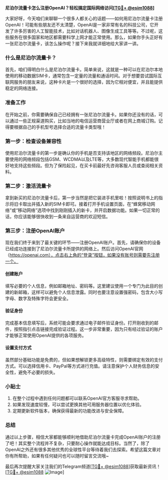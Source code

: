 **尼泊尔流量卡怎么注册OpenAI？轻松搞定国际网络访问[[TG💪+ @esim1088](https://t.me/s/esim1088)]**

大家好呀，今天咱们来聊聊一个很多人都关心的话题——如何用尼泊尔流量卡注册OpenAI！可能有些朋友还不太清楚，OpenAI是一家非常有名的科技公司，它开发了许多厉害的人工智能技术，比如对话机器人、图像生成工具等等。不过呢，这些服务在很多国家和地区都需要科学上网才能正常使用。那么，如果你手头正好有一张尼泊尔流量卡，该怎么操作呢？接下来我就详细地给大家讲一讲。

### 什么是尼泊尔流量卡？

首先，咱们得明白什么是尼泊尔流量卡。简单来说，这就是一种可以在尼泊尔本地使用的移动数据SIM卡，通常包含一定量的流量和通话时间。对于想要尝试国际互联网服务的朋友来说，这种卡片是一个很好的选择，因为它相对便宜，并且能提供稳定的网络连接。

### 准备工作

在开始之前，你需要确保自己已经拥有一张尼泊尔流量卡。如果你还没有的话，可以通过一些正规渠道购买，比如当地的电信运营商营业厅或者在网上商城订购。记得要根据自己的手机型号选择合适的流量卡类型哦！

### 第一步：检查设备兼容性

使用尼泊尔流量卡的第一步是确认你的手机是否支持该地区的网络频段。尼泊尔主要使用的网络频段包括GSM、WCDMA以及LTE等，大多数现代智能手机都能很好地支持这些频段。但为了保险起见，在买卡前最好先咨询客服人员或查阅相关资料。

### 第二步：激活流量卡

拿到新买的尼泊尔流量卡后，第一步当然是把它装进手机里啦！按照说明书上的指示将旧卡取出并插入新的SIM卡即可。接着打开手机设置页面，在“蜂窝移动网络”或“移动网络”选项中找到刚刚插入的新卡，并开启数据功能。如果一切正常的话，你应该能够很快收到一条来自运营商的欢迎短信。

### 第三步：注册OpenAI账户

现在我们终于来到了最关键的环节——注册OpenAI账户。首先，请确保你的设备已经成功连接到了尼泊尔流量卡所提供的网络上。然后访问OpenAI官网（https://openai.com），点击右上角的“登录”按钮，如果没有账号则需要先注册一个。

#### 创建账户

填写必要的个人信息，例如邮箱地址、密码等。这里建议使用一个专门为此目的创建的新邮箱，这样可以避免个人信息泄露。同时也要注意设置强密码，包含大小写字母、数字及特殊字符会更安全。

#### 验证身份

完成基本信息填写后，系统可能会要求通过电子邮件验证身份。打开刚收到的邮件，按照指引点击链接完成验证过程。这一步非常重要，因为只有经过验证的账户才能够正常使用OpenAI提供的各项服务。

#### 设置支付方式

虽然部分基础功能是免费的，但如果想解锁更多高级特性，则需要绑定有效的支付方式。可以选择信用卡、PayPal等方式进行充值。请注意保护个人财务信息的安全性，避免不必要的损失。

### 小贴士

1. 在整个过程中遇到任何问题都可以联系OpenAI官方客服寻求帮助。
2. 如果发现速度较慢，可以尝试更换其他可用服务器位置以优化体验。
3. 定期更新软件版本，确保获得最新的功能改进与安全保障。

### 总结

通过以上步骤，相信大家都能够顺利地借助尼泊尔流量卡完成OpenAI账户的注册了吧！其实整个流程并不复杂，只要耐心操作就能达成目标。当然了，除了OpenAI之外还有很多其他优秀的全球性平台等待着我们去探索。希望这篇文章对你有所帮助，如果有任何疑问也可以随时留言交流哦~

最后再次提醒大家关注我们的Telegram频道[[TG💪+ @esim1088](https://t.me/s/esim1088)]获取最新资讯！[[TG💪+ @esim1088](https://t.me/s/esim1088) ![Image](https://i.postimg.cc/4NQfJmqS/Snipaste-2025-05-13-00-14-12.png)]